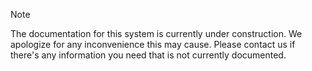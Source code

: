 ﻿> [!NOTE]
> The documentation for this system is currently under construction. We apologize for any inconvenience this may cause. Please
> contact us if there's any information you need that is not currently documented.
